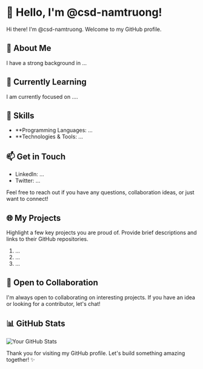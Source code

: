 # 👋 Hello, I'm @csd-namtruong!


Hi there! I'm @csd-namtruong. Welcome to my GitHub profile.

## 🚀 About Me

I have a strong background in ...

## 🌱 Currently Learning

I am currently focused on ....

## 🔧 Skills

- **Programming Languages: ...
- **Technologies & Tools: ...

## 📫 Get in Touch

- LinkedIn: ...
- Twitter: ...

Feel free to reach out if you have any questions, collaboration ideas, or just want to connect!

## 🌐 My Projects

Highlight a few key projects you are proud of. Provide brief descriptions and links to their GitHub repositories.

1. ...
2. ...
3. ...

## 🤝 Open to Collaboration

I'm always open to collaborating on interesting projects. If you have an idea or looking for a contributor, let's chat!

## 📊 GitHub Stats

![Your GitHub Stats](https://github-readme-stats.vercel.app/api?username=csd-namtruong&show_icons=true&hide_title=true&hide_border=true)

Thank you for visiting my GitHub profile. Let's build something amazing together! ✨
